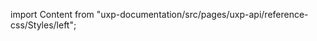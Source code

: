 
import Content from "uxp-documentation/src/pages/uxp-api/reference-css/Styles/left";

<Content query="product=photoshop"/>
